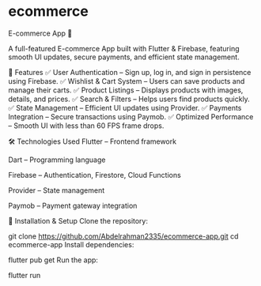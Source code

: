 # ecommerce

E-commerce App 🛒

 A full-featured E-commerce App built with Flutter & Firebase,
 featuring smooth UI updates, secure payments, and efficient state management.

📌 Features
✅ User Authentication – Sign up, log in, and sign in persistence using Firebase.
✅ Wishlist & Cart System – Users can save products and manage their carts.
✅ Product Listings – Displays products with images, details, and prices.
✅ Search & Filters – Helps users find products quickly.
✅ State Management – Efficient UI updates using Provider.
✅ Payments Integration – Secure transactions using Paymob.
✅ Optimized Performance – Smooth UI with less than 60 FPS frame drops.

🛠️ Technologies Used
Flutter – Frontend framework

Dart – Programming language

Firebase – Authentication, Firestore, Cloud Functions

Provider – State management

Paymob – Payment gateway integration

🚀 Installation & Setup
Clone the repository:

git clone https://github.com/Abdelrahman2335/ecommerce-app.git
cd ecommerce-app
Install dependencies:

flutter pub get
Run the app:

flutter run
